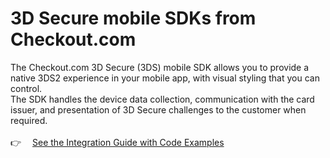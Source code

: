 # 3D Secure mobile SDKs from Checkout.com

The Checkout.com 3D Secure (3DS) mobile SDK allows you to provide a native 3DS2 experience in your mobile app, with visual styling that you can control.
<br/>
The SDK handles the device data collection, communication with the card issuer, and presentation of 3D Secure challenges to the customer when required.
<br/><br/>
👉  [See the Integration Guide with Code Examples](https://checkout.com/docs/risk-management/3d-secure/sessions/non-hosted-sessions/3d-secure-mobile-sdks)
